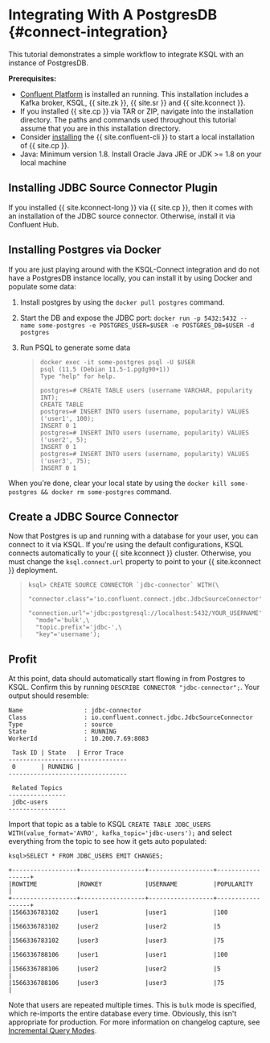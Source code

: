 ---
---
Integrating With A PostgresDB {#connect-integration}
=============================

This tutorial demonstrates a simple workflow to integrate KSQL with an
instance of PostgresDB.

**Prerequisites:**

-   [Confluent
    Platform](https://docs.confluent.io/current/installation/installing_cp/index.html)
    is installed an running. This installation includes a Kafka broker,
    KSQL, {{ site.zk }}, {{ site.sr }} and {{ site.kconnect }}.
-   If you installed {{ site.cp }} via TAR or ZIP, navigate into the
    installation directory. The paths and commands used throughout this
    tutorial assume that you are in this installation directory.
-   Consider
    [installing](https://docs.confluent.io/current/cli/installing.html)
    the {{ site.confluent-cli }} to start a local installation of {{
    site.cp }}.
-   Java: Minimum version 1.8. Install Oracle Java JRE or JDK \>= 1.8 on
    your local machine

Installing JDBC Source Connector Plugin
---------------------------------------

If you installed {{ site.kconnect-long }} via {{ site.cp }}, then it
comes with an installation of the JDBC source connector. Otherwise,
install it via Confluent Hub.

Installing Postgres via Docker
------------------------------

If you are just playing around with the KSQL-Connect integration and do
not have a PostgresDB instance locally, you can install it by using
Docker and populate some data:

1.  Install postgres by using the `docker pull postgres` command.
2.  Start the DB and expose the JDBC port:
    `docker run -p 5432:5432 --name some-postgres -e POSTGRES_USER=$USER -e POSTGRES_DB=$USER -d postgres`
3.  Run PSQL to generate some data

    > ``` {.sourceCode .}
    > docker exec -it some-postgres psql -U $USER
    > psql (11.5 (Debian 11.5-1.pgdg90+1))
    > Type "help" for help.
    >
    > postgres=# CREATE TABLE users (username VARCHAR, popularity INT);
    > CREATE TABLE
    > postgres=# INSERT INTO users (username, popularity) VALUES ('user1', 100);
    > INSERT 0 1
    > postgres=# INSERT INTO users (username, popularity) VALUES ('user2', 5);
    > INSERT 0 1
    > postgres=# INSERT INTO users (username, popularity) VALUES ('user3', 75);
    > INSERT 0 1
    > ```

When you\'re done, clear your local state by using the
`docker kill some-postgres && docker rm some-postgres` command.

Create a JDBC Source Connector
------------------------------

Now that Postgres is up and running with a database for your user, you
can connect to it via KSQL. If you\'re using the default configurations,
KSQL connects automatically to your {{ site.kconnect }} cluster.
Otherwise, you must change the `ksql.connect.url` property to point to
your {{ site.kconnect }} deployment.

>     ksql> CREATE SOURCE CONNECTOR `jdbc-connector` WITH(\
>       "connector.class"='io.confluent.connect.jdbc.JdbcSourceConnector',\
>       "connection.url"='jdbc:postgresql://localhost:5432/YOUR_USERNAME',\
>       "mode"='bulk',\
>       "topic.prefix"='jdbc-',\
>       "key"='username');

Profit
------

At this point, data should automatically start flowing in from Postgres
to KSQL. Confirm this by running `DESCRIBE CONNECTOR "jdbc-connector";`.
Your output should resemble:

``` {.sourceCode .}
Name                 : jdbc-connector
Class                : io.confluent.connect.jdbc.JdbcSourceConnector
Type                 : source
State                : RUNNING
WorkerId             : 10.200.7.69:8083

 Task ID | State   | Error Trace
---------------------------------
 0       | RUNNING |
---------------------------------

 Related Topics
----------------
 jdbc-users
----------------
```

Import that topic as a table to KSQL
`CREATE TABLE JDBC_USERS WITH(value_format='AVRO', kafka_topic='jdbc-users');`
and select everything from the topic to see how it gets auto populated:

``` {.sourceCode .}
ksql>SELECT * FROM JDBC_USERS EMIT CHANGES;

+------------------+------------------+------------------+------------------+
|ROWTIME           |ROWKEY            |USERNAME          |POPULARITY        |
+------------------+------------------+------------------+------------------+
|1566336783102     |user1             |user1             |100               |
|1566336783102     |user2             |user2             |5                 |
|1566336783102     |user3             |user3             |75                |
|1566336788106     |user1             |user1             |100               |
|1566336788106     |user2             |user2             |5                 |
|1566336788106     |user3             |user3             |75                |
```

Note that users are repeated multiple times. This is `bulk` mode is
specified, which re-imports the entire database every time. Obviously,
this isn\'t appropriate for production. For more information on
changelog capture, see [Incremental Query
Modes](https://docs.confluent.io/current/connect/kafka-connect-jdbc/source-connector/index.html#incremental-query-modes).
